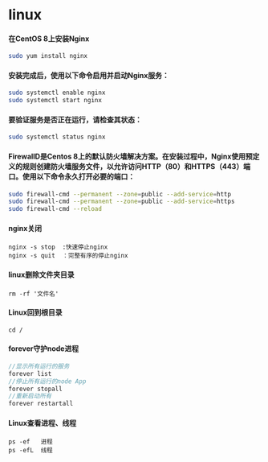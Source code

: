 # linux

#### 在CentOS 8上安装Nginx
```sh
sudo yum install nginx 
```

#### 安装完成后，使用以下命令启用并启动Nginx服务：
```sh
sudo systemctl enable nginx 
sudo systemctl start nginx  
```
#### 要验证服务是否正在运行，请检查其状态：
```sh
sudo systemctl status nginx 
```

#### FirewallD是Centos 8上的默认防火墙解决方案。在安装过程中，Nginx使用预定义的规则创建防火墙服务文件，以允许访问HTTP（80）和HTTPS（443）端口。使用以下命令永久打开必要的端口：
```sh
sudo firewall-cmd --permanent --zone=public --add-service=http
sudo firewall-cmd --permanent --zone=public --add-service=https
sudo firewall-cmd --reload
```

#### nginx关闭
```
nginx -s stop  :快速停止nginx
nginx -s quit  ：完整有序的停止nginx
```

#### linux删除文件夹目录
```
rm -rf '文件名'
```
#### Linux回到根目录
```
cd /
```
#### forever守护node进程
```js
//显示所有运行的服务
forever list
//停止所有运行的node App
forever stopall
//重新启动所有
forever restartall
```

#### Linux查看进程、线程
```
ps -ef   进程
ps -efL  线程
```
















